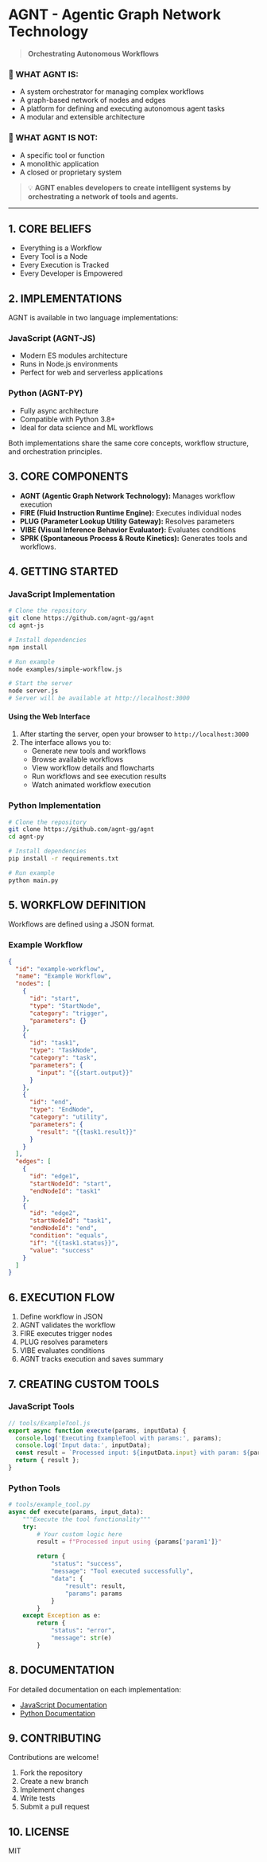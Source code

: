 # AGNT - Agentic Graph Network Technology

> **Orchestrating Autonomous Workflows**

### 🎯 WHAT AGNT IS:

- A system orchestrator for managing complex workflows
- A graph-based network of nodes and edges
- A platform for defining and executing autonomous agent tasks
- A modular and extensible architecture

### 🚫 WHAT AGNT IS NOT:

- A specific tool or function
- A monolithic application
- A closed or proprietary system

> 💡 **AGNT enables developers to create intelligent systems by orchestrating a network of tools and agents.**

---

## 1. CORE BELIEFS

- Everything is a Workflow
- Every Tool is a Node
- Every Execution is Tracked
- Every Developer is Empowered

## 2. IMPLEMENTATIONS

AGNT is available in two language implementations:

### JavaScript (AGNT-JS)
- Modern ES modules architecture
- Runs in Node.js environments
- Perfect for web and serverless applications

### Python (AGNT-PY)
- Fully async architecture
- Compatible with Python 3.8+
- Ideal for data science and ML workflows

Both implementations share the same core concepts, workflow structure, and orchestration principles.

## 3. CORE COMPONENTS

- **AGNT (Agentic Graph Network Technology):** Manages workflow execution
- **FIRE (Fluid Instruction Runtime Engine):** Executes individual nodes
- **PLUG (Parameter Lookup Utility Gateway):** Resolves parameters
- **VIBE (Visual Inference Behavior Evaluator):** Evaluates conditions
- **SPRK (Spontaneous Process & Route Kinetics):** Generates tools and workflows.

## 4. GETTING STARTED

### JavaScript Implementation

```bash
# Clone the repository
git clone https://github.com/agnt-gg/agnt
cd agnt-js

# Install dependencies
npm install

# Run example
node examples/simple-workflow.js

# Start the server
node server.js
# Server will be available at http://localhost:3000
```

#### Using the Web Interface

1. After starting the server, open your browser to `http://localhost:3000`
2. The interface allows you to:
   - Generate new tools and workflows
   - Browse available workflows
   - View workflow details and flowcharts
   - Run workflows and see execution results
   - Watch animated workflow execution

### Python Implementation

```bash
# Clone the repository
git clone https://github.com/agnt-gg/agnt
cd agnt-py

# Install dependencies
pip install -r requirements.txt

# Run example
python main.py
```

## 5. WORKFLOW DEFINITION

Workflows are defined using a JSON format.

### Example Workflow

```json
{
  "id": "example-workflow",
  "name": "Example Workflow",
  "nodes": [
    {
      "id": "start",
      "type": "StartNode",
      "category": "trigger",
      "parameters": {}
    },
    {
      "id": "task1",
      "type": "TaskNode",
      "category": "task",
      "parameters": {
        "input": "{{start.output}}"
      }
    },
    {
      "id": "end",
      "type": "EndNode",
      "category": "utility",
      "parameters": {
        "result": "{{task1.result}}"
      }
    }
  ],
  "edges": [
    {
      "id": "edge1",
      "startNodeId": "start",
      "endNodeId": "task1"
    },
    {
      "id": "edge2",
      "startNodeId": "task1",
      "endNodeId": "end",
      "condition": "equals",
      "if": "{{task1.status}}",
      "value": "success"
    }
  ]
}
```

## 6. EXECUTION FLOW

1. Define workflow in JSON
2. AGNT validates the workflow
3. FIRE executes trigger nodes
4. PLUG resolves parameters
5. VIBE evaluates conditions
6. AGNT tracks execution and saves summary

## 7. CREATING CUSTOM TOOLS

### JavaScript Tools
```javascript
// tools/ExampleTool.js
export async function execute(params, inputData) {
  console.log('Executing ExampleTool with params:', params);
  console.log('Input data:', inputData);
  const result = `Processed input: ${inputData.input} with param: ${params.param1}`;
  return { result };
}
```

### Python Tools
```python
# tools/example_tool.py
async def execute(params, input_data):
    """Execute the tool functionality"""
    try:
        # Your custom logic here
        result = f"Processed input using {params['param1']}"
        
        return {
            "status": "success",
            "message": "Tool executed successfully",
            "data": {
                "result": result,
                "params": params
            }
        }
    except Exception as e:
        return {
            "status": "error",
            "message": str(e)
        }
```

## 8. DOCUMENTATION

For detailed documentation on each implementation:

- [JavaScript Documentation](./AGNT-JS/README.md)
- [Python Documentation](./AGNT-py/README.md)

## 9. CONTRIBUTING

Contributions are welcome!

1. Fork the repository
2. Create a new branch
3. Implement changes
4. Write tests
5. Submit a pull request

## 10. LICENSE

MIT